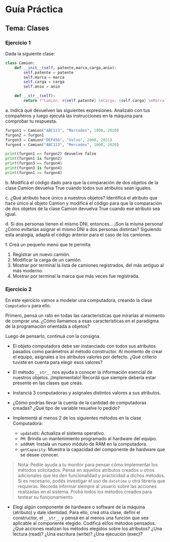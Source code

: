# Guía Práctica

## Tema: Clases

### Ejercicio 1

Dada la siguiente clase:

```python
class Camion:
    def __init__(self, patente,marca,carga,anio):
        self.patente = patente
        self.marca = marca
        self.carga = carga
        self.anio = anio

    def __str__(self):
        return f"Camión: #{self.patente} \nCarga: {self.carga} \nMarca: {self.marca} \nAño: {self.anio}"
```

a. Indicá qué devuelven las siguientes expresiones. Analizalo con tus compañeros y luego ejecutá las instrucciones en la máquina para comprobar tu respuesta.

```python
furgon1 = Camion("ABC123", "Mercedes", 1000, 2020)
furgon2 = furgon1
furgon3 = Camion("DEF456", "Volvo", 2000, 2021)
furgon4 = Camion("ABC123", "Mercedes", 1000, 2020)

print(furgon1 == furgon2) devuelve false 
print(furgon1 is furgon2)
print(furgon3 == furgon4)
print(furgon3 is furgon4)
print(furgon1 == furgon4) 
```

b. Modificá el código dado para que la comparación de dos objetos de la clase Camion devuelva True cuando todos sus atributos sean iguales.

c. ¿Qué atributo hace único a nuestros objetos? Identificá el atributo que hace único al objeto Camion y modificá el código para que la comparación de dos objetos de la clase Camion devuelva True cuando ese atributo sea igual.

d. Si dos personas tienen el mismo DNI, entonces... ¡Son la misma persona! ¿Cómo evitarías asignar el mismo DNI a dos personas distintas? Siguiendo esta analogía, adaptá el código anterior para el caso de los camiones.

f. Creá un pequeño menú que te permita:

1. Registrar un nuevo camión.
1. Modificar la carga de un camión.
1. Mostrar por terminal la lista de camiones registrados, del más antiguo al más moderno.
1. Mostrar por terminal la marca que más veces fue registrada.

### Ejercicio 2

En este ejercicio vamos a modelar una computadora, creando la clase `Computadora` para ello.

Primero, pensá un rato en todas las características que mirarías al momento de comprar una. ¿Cómo llamamos a esas características en el paradigma de la programación orientada a objetos?

Luego de pensarlo, continuá con la consigna.

- El objeto computadora debe ser instanciado con todos sus atributos pasados como parámetros al método constructor. Al momento de crear el equipo, asignales a los atributos valores por defecto. ¿Qué criterio tuviste en cuenta para elegir esos valores?

- El método `__str__` nos ayuda a conocer la información esencial de nuestros objetos. ¡Implementalo! Recordá que siempre debería estar presente en las clases que creás.

- Instanciá 3 computadoras y asignales distintos valores a sus atributos.

- ¿Cómo podrías llevar la cuenta de la cantidad de computadoras creadas? ¿Qué tipo de variable resuelve lo pedido?

- Implementá al menos 2 de los siguientes métodos en la clase Computadora:

  - `updateOS`: Actualiza el sistema operativo.
  - `PM`: Brinda un mantenimiento programado al hardware del equipo.
  - `addRAM`: Instala un nuevo módulo de RAM en la computadora.
  - `getCapacity`: Muestra la capacidad del componente de hardware que se desee conocer.

> Nota: Pedile ayuda a tu monitor para pensar cómo implementar los métodos solicitados. Pensá en aquellos atributos creados u otros adicionales que les den funcionalidad y practicidad a dichos métodos. Si es necesario, podés investigar el uso de `datetime` u otra librería que requieras. Recordá informar siempre al usuario sobre las acciones realizadas en el sistema. Probá todos los métodos creados para testear su funcionamiento.

- Elegí algún componente de hardware o software de la máquina (atributo) y dale identidad. Para ello, creá otra clase, definí el constructor, el `__str__` y pensá en al menos una función que sea aplicable al componente elegido. Codificá el/los métodos pensados. ¿Qué acciones realizan los métodos elegidos sobre los atributos? ¿Una lectura (read)? ¿Una escritura (write)? ¿Una ejecución (exec)?
